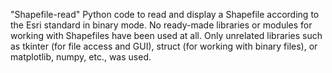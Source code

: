 "Shapefile-read" 
Python code to read and display a Shapefile according to the Esri standard in binary mode.
No ready-made libraries or modules for working with Shapefiles have been used at all. Only unrelated libraries such as tkinter (for file access and GUI), struct (for working with binary files), or matplotlib, numpy, etc., was used.

